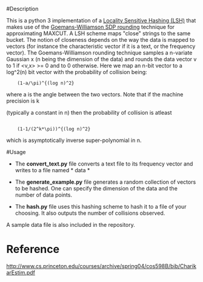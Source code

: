 #Description 

This is a python 3 implementation of a 
[Locality Sensitive Hashing (LSH)](http://en.wikipedia.org/wiki/Locality-sensitive_hashingscheme)
that makes use of the 
[Goemans-Williamson SDP rounding](http://en.wikipedia.org/wiki/Semidefinite_programming#Example_3_.28Goemans-Williamson_MAX_CUT_approximation_algorithm.29)
 technique for approximating MAXCUT. A LSH scheme maps "close" strings to the same 
bucket. The notion of closeness depends on the way the data is mapped to
vectors (for instance the characteristic vector if it is a text, or the 
frequency vector). The Goemans-Williamson rounding technique samples a n-variate
Gaussian x (n being the dimension of the data) and rounds the data vector v to 1
if <v,x> >= 0 and to 0 otherwise. Here we map an n-bit vector to a log^2(n) bit vector
with the probability of collision being:

```
	(1-a/\pi)^{(log n)^2} 

```

where a is the angle between the two vectors. Note that if the machine precision is k

(typically a constant in n) then the probability of collision is atleast

```

	(1-1/(2^k*\pi))^{(log n)^2}

```
which is asymptotically inverse super-polynomial in n.

#Usage

* The **convert_text.py** file converts a text file to its frequency vector and writes to a file named * data *

* The **generate_example.py** file generates a random collection of vectors to be hashed. One can specify the dimension
of the data and the number of data points.

* The **hash.py** file uses this hashing scheme to hash it to a file of your choosing. It also outputs the number
of collisions observed. 

A sample data file is also included in the repository. 

# Reference

 http://www.cs.princeton.edu/courses/archive/spring04/cos598B/bib/CharikarEstim.pdf 
